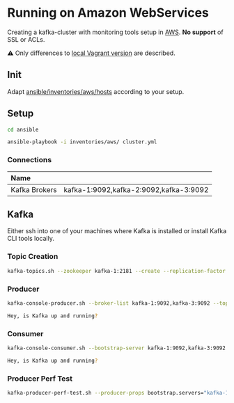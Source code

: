 # Running on Amazon WebServices

Creating a kafka-cluster with monitoring tools setup in [AWS](https://aws.amazon.com). **No support** of SSL or ACLs.

:warning: Only differences to [local Vagrant version](README.md) are described.

## Init

Adapt [ansible/inventories/aws/hosts](ansible/inventories/aws/hosts) according to your setup.

## Setup

```bash
cd ansible

ansible-playbook -i inventories/aws/ cluster.yml
```

### Connections

| Name |  |
|:-- |:-- |
|Kafka Brokers|kafka-1:9092,kafka-2:9092,kafka-3:9092|


## Kafka

Either ssh into one of your machines where Kafka is installed or install Kafka CLI tools locally.

### Topic Creation

```bash
kafka-topics.sh --zookeeper kafka-1:2181 --create --replication-factor 1 --partitions 4 --topic sample
```

### Producer

```bash
kafka-console-producer.sh --broker-list kafka-1:9092,kafka-3:9092 --topic sample

Hey, is Kafka up and running?
```

### Consumer

```bash
kafka-console-consumer.sh --bootstrap-server kafka-1:9092,kafka-3:9092 --topic sample --from-beginning

Hey, is Kafka up and running?
```

### Producer Perf Test

```bash
kafka-producer-perf-test.sh --producer-props bootstrap.servers="kafka-1:9092,kafka-2:9092,kafka-3:9092" --topic sample --num-records 2000 --throughput 100 --record-size 256

```
